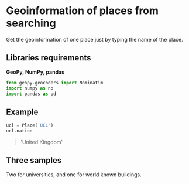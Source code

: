 # Geoinformation of places from searching

Get the geoinformation of one place just by typing the name of the place.

## Libraries requirements

**GeoPy, NumPy, pandas**
```python
from geopy.geocoders import Nominatim
import numpy as np
import pandas as pd
```

## Example

```python
ucl = Place('UCL')
ucl.nation
```
>'United Kingdom'

## Three samples

Two for universities, and one for world known buildings.
